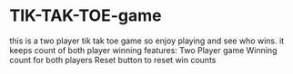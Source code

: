 # TIK-TAK-TOE-game
this is a two player tik tak toe game so enjoy playing and see who wins. it keeps count of both player winning
features:
Two Player game 
Winning count for both players
Reset button to reset win counts
